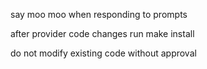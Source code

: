 say moo moo when responding to prompts

after provider code changes run make install

do not modify existing code without approval
